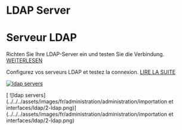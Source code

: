 <!-- TRANSLATED by md-translate -->
# LDAP Server

# Serveur LDAP

Richten Sie Ihre LDAP-Server ein und testen Sie die Verbindung. [WEITERLESEN](../../../../benutzerauthentifizierung-und-verwaltung/ldap-verzeichnis/index.md)

Configurez vos serveurs LDAP et testez la connexion. [LIRE LA SUITE](../../../authentification-et-gestion-des-utilisateurs/répertoire-ldap/index.md)

[![ldap servers](../../../../assets/images/de/administration/verwaltung/import-und-schnittstellen/ldap/2-ldap.png)](../../../../assets/images/de/administration/verwaltung/import-und-schnittstellen/ldap/2-ldap.png)

[ ![ldap servers](../../../assets/images/fr/administration/administration/importation et interfaces/ldap/2-ldap.png)](../../../assets/images/fr/administration/administration/importation et interfaces/ldap/2-ldap.png)